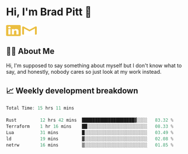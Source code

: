 # Hi, I'm Brad Pitt 👋


<a href="https://www.linkedin.com/in/mathias-mauraisin/" target="blank"><img align="center" src="./icons/linkedin.svg" alt="https://www.linkedin.com/in/mathias-mauraisin/" height="30" width="40" /></a>
<a href="mailto:mathias.mauraisin.pro@gmail.com" target="blank"><img align="center" src="./icons/gmail.svg" alt="redrew" height="30" width="40" /></a>




<!-- ![snap](images/Snap_dark.png?raw=true) -->
<!-- ![snap](images/Snap_dark_bg.png?raw=true) -->


<!-- [![My Skills](https://skillicons.dev/icons?i=c,cpp,html,css,js,ts,)](https://skillicons.dev) -->

## 🙋‍♂️&nbsp;About Me

Hi, I'm supposed to say something about myself but I don't know what to say, and honestly, nobody cares so just look at my work instead.

## 📈&nbsp;Weekly development breakdown

<!-- [![mamaurai's 42 stats](https://badge42.vercel.app/api/v2/cl1l4qz93000609l4yixitcl4/stats?cursusId=21&coalitionId=45)](https://github.com/JaeSeoKim/badge42) -->





<!--START_SECTION:waka-->

```rust
Total Time: 15 hrs 11 mins

Rust         12 hrs 42 mins  ████████████████████▓░░░░   83.32 %
Terraform    1 hr 16 mins    ██░░░░░░░░░░░░░░░░░░░░░░░   08.33 %
Lua          31 mins         █░░░░░░░░░░░░░░░░░░░░░░░░   03.49 %
ld           19 mins         ▓░░░░░░░░░░░░░░░░░░░░░░░░   02.08 %
netrw        16 mins         ▒░░░░░░░░░░░░░░░░░░░░░░░░   01.85 %
```

<!--END_SECTION:waka-->


